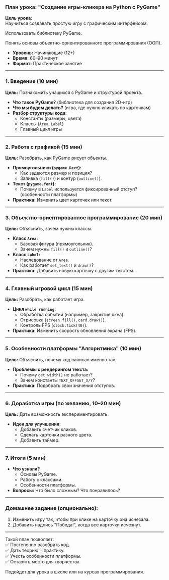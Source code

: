 ### **План урока: "Создание игры-кликера на Python с PyGame"**  

**Цель урока:**  
Научиться создавать простую игру с графическим интерфейсом.

Использовать библиотеку PyGame.

Понять основы объектно-ориентированного программирования (ООП).  

- **Уровень:** Начинающие (12+)  
- **Время:** 60–90 минут  
- **Формат:** Практическое занятие  

---

### **1. Введение (10 мин)**  
**Цель:** Познакомить учащихся с PyGame и структурой проекта.  
- **Что такое PyGame?** (библиотека для создания 2D-игр)  
- **Что мы будем делать?** (игра, где нужно кликать по карточкам)  
- **Разбор структуры кода:**  
  - Константы (размеры, цвета)  
  - Классы (`Area`, `Label`)  
  - Главный цикл игры  

---

### **2. Работа с графикой (15 мин)**  
**Цель:** Разобрать, как PyGame рисует объекты.  
- **Прямоугольники (`pygame.Rect`):**  
  - Как задаются размер и позиция?  
  - Заливка (`fill()`) и контур (`outline()`).  
- **Текст (`pygame.font`):**  
  - Почему в `Label` используется фиксированный отступ? (особенности платформы)  
- **Практика:** Изменить цвет карточек или текст.  

---

### **3. Объектно-ориентированное программирование (20 мин)**  
**Цель:** Объяснить, зачем нужны классы.  
- **Класс `Area`:**  
  - Базовая фигура (прямоугольник).  
  - Зачем нужны `fill()` и `outline()`?  
- **Класс `Label`:**  
  - Наследование от `Area`.  
  - Как работает `set_text()` и `draw()`?  
- **Практика:** Добавить новую карточку с другим текстом.  

---

### **4. Главный игровой цикл (15 мин)**  
**Цель:** Разобрать, как работает игра.  
- **Цикл `while running`:**  
  - Обработка событий (например, закрытие окна).  
  - Отрисовка (`screen.fill()`, `card.draw()`).  
  - Контроль FPS (`clock.tick(40)`).  
- **Практика:** Изменить скорость обновления экрана (FPS).  

---

### **5. Особенности платформы "Алгоритмика" (10 мин)**  
**Цель:** Объяснить, почему код написан именно так.  
- **Проблемы с рендерингом текста:**  
  - Почему `get_width()` не работает?  
  - Зачем константы `TEXT_OFFSET_X/Y`?  
- **Практика:** Подобрать свои значения отступов.  

---

### **6. Доработка игры (по желанию, 10–20 мин)**  
**Цель:** Дать возможность экспериментировать.  
- **Идеи для улучшения:**  
  - Добавить счетчик кликов.  
  - Сделать карточки разного цвета.  
  - Добавить таймер.  

---

### **7. Итоги (5 мин)**  
- **Что узнали?**  
  - Основы PyGame.  
  - Работу с классами.  
  - Особенности платформы.  
- **Вопросы:** Что было сложным? Что понравилось?  

---

### **Домашнее задание (опционально):**  
1. Изменить игру так, чтобы при клике на карточку она исчезала.  
2. Добавить надпись "Победа!", когда все карточки исчезнут.  

---

Такой план позволяет:  
✅ Постепенно разобрать код.  
✅ Дать теорию + практику.  
✅ Учесть особенности платформы.  
✅ Оставить место для творчества.  

Подойдет для урока в школе или на курсах программирования.
